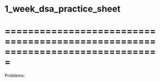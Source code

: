 # 1_week_dsa_practice_sheet
===============================================================================
===============================================================================
Problems:
